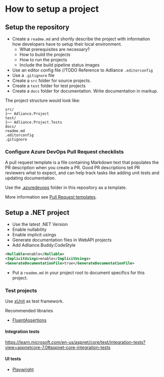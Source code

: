 # How to setup a project

## Setup the repository
- Create a `readme.md` and shortly describe the project with information how developers have to setup their local environment. 
  - What prerequisites are necessary?
  - How to build the projects
  - How to run the projects
  - Include the build pipeline status images 
- Use an editor config file //TODO Reference to Adliance `.editorconfig`
- Use a `.gitignore` file
- Create a `src` folder for source projects.
- Create a `test` folder for test projects
- Create a `docs` folder for documentation. Write documentation in markup.

The project structure would look like:
```
src/
├── Adliance.Project
test/
├── Adliance.Project.Tests
docs/
readme.md
.editorconfig
.gitignore
```

### Configure Azure DevOps Pull Request checklists

A pull request template is a file containing Markdown text that populates the PR description when you create a PR. Good PR descriptions tell PR reviewers what to expect, and can help track tasks like adding unit tests and updating documentation.

Use the [.azuredevops](../.azuredevops) folder in this repository as a template.

More information see [Pull Request templates](https://learn.microsoft.com/en-us/azure/devops/repos/git/pull-request-templates?view=azure-devops).

## Setup a .NET project

- Use the latest .NET Version
- Enable nullability
- Enable implicit usings
- Generate documentation files in WebAPI projects
- Add Adliance.Buddy.CodeStyle

```xml
<Nullable>enable</Nullable>
<ImplicitUsings>enable</ImplicitUsings>
<GenerateDocumentationFile>true</GenerateDocumentationFile>
```

- Put a `readme.md` in your project root to document specifics for this project.

### Test projects
Use [xUnit](https://xunit.net) as test framework.

Recommended libraries
-  [FluentAssertions](https://fluentassertions.com)

#### Integration tests
https://learn.microsoft.com/en-us/aspnet/core/test/integration-tests?view=aspnetcore-7.0#aspnet-core-integration-tests

#### UI tests
- [Playwright](https://playwright.dev/dotnet)
